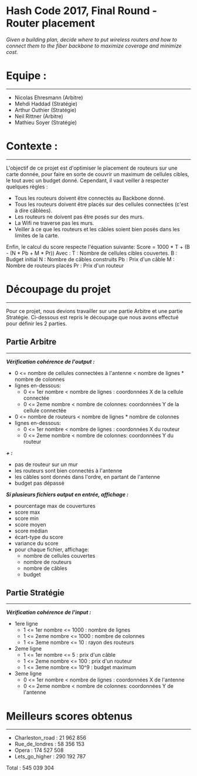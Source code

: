 Hash Code 2017, Final Round - Router placement
===========

*Given a building plan, decide where to put wireless routers and how to connect them to the fiber backbone to maximize coverage and minimize cost.*

# Equipe : 
----------
- Nicolas Ehresmann (Arbitre)
- Mehdi Haddad (Stratégie)
- Arthur Outhier (Stratégie)
- Neil Rittner (Arbitre)
- Mathieu Soyer (Stratégie)


# Contexte :
------------
L'objectif de ce projet est d'optimiser le placement de routeurs sur une carte donnée, pour faire
en sorte de couvrir un maximum de cellules cibles, le tout avec un budget donné.
Cependant, il vaut veiller à respecter quelques règles : 
- Tous les routeurs doivent être connectés au Backbone donné.
- Tous les routeurs doivent être placés sur des cellules connectées (c'est à dire câblées).
- Les routeurs ne doivent pas être posés sur des murs.
- La Wifi ne traverse pas les murs.
- Veiller à ce que les routeurs et les câbles soient bien posés dans les limites de la carte.

Enfin, le calcul du score respecte l'équation suivante:
Score = 1000 * T + (B - (N * Pb + M * Pr))
Avec : 
T : Nombre de cellules cibles couvertes.
B : Budget initial
N : Nombre de câbles construits
Pb : Prix d'un câble
M : Nombre de routeurs placés
Pr : Prix d'un routeur


# Découpage du projet
---------------------
Pour ce projet, nous devions travailler sur une partie Arbitre et une partie Stratégie.
Ci-dessous est repris le découpage que nous avons effectué pour définir les 2 parties.

## Partie Arbitre
-----------------
__***Vérification cohérence de l'output :***__
- 0 <= nombre de cellules connectées à l'antenne < nombre de lignes * nombre de colonnes
- lignes en-dessous:
	- 0 <= 1er nombre < nombre de lignes : coordonnées X de la cellule connectée
	- 0 <= 2eme nombre < nombre de colonnes: coordonnées Y de la cellule connectée
- 0 <= nombre de routeurs < nombre de lignes * nombre de colonnes
- lignes en-dessous:
	- 0 <= 1er nombre < nombre de lignes : coordonnées X du routeur
	- 0 <= 2eme nombre < nombre de colonnes: coordonnées Y du routeur

__***+ :***__
- pas de routeur sur un mur
- les routeurs sont bien connectés à l'antenne 
- les câbles sont donnés dans l'ordre, en partant de l'antenne
- budget pas dépassé

__***Si plusieurs fichiers output en entrée, affichage :***__
- pourcentage max de couvertures
- score max
- score min
- score moyen
- score médian
- écart-type du score
- variance du score
- pour chaque fichier, affichage:
	- nombre de cellules couvertes
	- nombre de routeurs
	- nombre de câbles
	- budget

## Partie Stratégie
-------------------
__***Vérification cohérence de l'input :***__
- 1ere ligne
	- 1 <= 1er nombre <= 1000 : nombre de lignes
	- 1 <= 2eme nombre <= 1000 : nombre de colonnes
	- 1 <= 3eme nombre <= 10 : rayon des routeurs
- 2eme ligne
	- 1 <= 1er nombre <= 5 : prix d'un câble
	- 1 <= 2eme nombre <= 100 : prix d'un routeur
	- 1 <= 3eme nombre <= 10^9 : budget maximum
- 3eme ligne
	- 0 <= 1er nombre < nombre de lignes : coordonnées X de l'antenne
	- 0 <= 2eme nombre < nombre de colonnes: coordonnées Y de l'antenne

# Meilleurs scores obtenus
--------------------------
- Charleston_road : 21 962 856 
- Rue_de_londres : 58 356 153 
- Opera : 174 527 508 
- Lets_go_higher : 290 192 787

Total : 545 039 304
